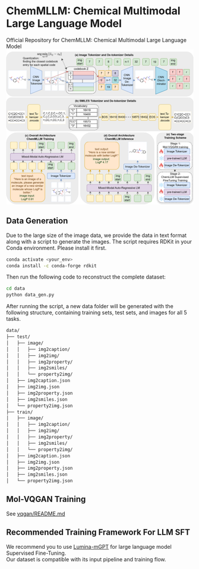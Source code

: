 # ChemMLLM: Chemical Multimodal Large Language Model
Official Repository for ChemMLLM: Chemical Multimodal Large Language Model
![architecture](assets/architecture.png)


## Data Generation
Due to the large size of the image data, we provide the data in text format along with a script to generate the images. 
The script requires RDKit in your Conda environment. Please install it first.
```bash
conda activate <your_env>
conda install -c conda-forge rdkit
```
Then run the following code to reconstruct the complete dataset:
```bash
cd data
python data_gen.py
```
After running the script, a new data folder will be generated with the following structure, containing training sets, test sets, and images for all 5 tasks.
```bash
data/
├── test/
│   ├── image/
│   │   ├── img2caption/
│   │   ├── img2img/
│   │   ├── img2property/
│   │   ├── img2smiles/
│   │   └── property2img/
│   ├── img2caption.json
│   ├── img2img.json
│   ├── img2property.json
│   ├── img2smiles.json
│   └── property2img.json
├── train/
│   ├── image/
│   │   ├── img2caption/
│   │   ├── img2img/
│   │   ├── img2property/
│   │   ├── img2smiles/
│   │   └── property2img/
│   ├── img2caption.json
│   ├── img2img.json
│   ├── img2property.json
│   ├── img2smiles.json
│   └── property2img.json

```

## Mol-VQGAN Training
See [vqgan/README.md](vqgan/README.md)

## Recommended Training Framework For LLM SFT

We recommend you to use [Lumina-mGPT](https://github.com/Alpha-VLLM/Lumina-mGPT) for large language model Supervised Fine-Tuning.  
Our dataset is compatible with its input pipeline and training flow.